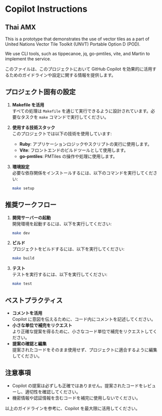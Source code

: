 # Copilot Instructions

## Thai AMX
This is a prototype that demonstrates the use of vector tiles as a part of United Nations Vector Tile Toolkit (UNVT) Portable Option D (POD). 

We use CLI tools, such as tippecanoe, jq, go-pmtiles, vite, and Martin to implement the service. 

このファイルは、このプロジェクトにおいて GitHub Copilot を効果的に活用するためのガイドラインや設定に関する情報を提供します。

## プロジェクト固有の設定

1. **Makefile を活用**  
    すべての処理は `Makefile` を通じて実行できるように設計されています。必要なタスクを `make` コマンドで実行してください。

2. **使用する技術スタック**  
    このプロジェクトでは以下の技術を使用しています:
    - **Ruby**: アプリケーションロジックやスクリプトの実行に使用します。
    - **Vite**: フロントエンドのビルドツールとして使用します。
    - **go-pmtiles**: PMTiles の操作や処理に使用します。

3. **環境設定**  
    必要な依存関係をインストールするには、以下のコマンドを実行してください:
    ```bash
    make setup
    ```

## 推奨ワークフロー

1. **開発サーバーの起動**  
    開発環境を起動するには、以下を実行してください:
    ```bash
    make dev
    ```

2. **ビルド**  
    プロジェクトをビルドするには、以下を実行してください:
    ```bash
    make build
    ```

3. **テスト**  
    テストを実行するには、以下を実行してください:
    ```bash
    make test
    ```

## ベストプラクティス

- **コメントを活用**  
    Copilot に意図を伝えるために、コード内にコメントを記述してください。
- **小さな単位で補完をリクエスト**  
    より正確な提案を得るために、小さなコード単位で補完をリクエストしてください。
- **提案の確認と編集**  
    提案されたコードをそのまま使用せず、プロジェクトに適合するように編集してください。

## 注意事項

- Copilot の提案は必ずしも正確ではありません。提案されたコードをレビューし、適切性を確認してください。
- 機密情報や認証情報を含むコードを補完に使用しないでください。

以上のガイドラインを参考に、Copilot を最大限に活用してください。
